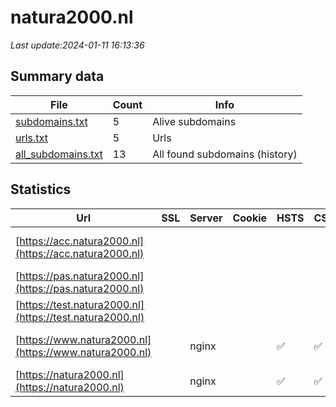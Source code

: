 # natura2000.nl
*Last update:2024-01-11 16:13:36*
## Summary data
| File       | Count | Info |
|------------|-------|------|
|[subdomains.txt](/data/natura2000/subdomains.txt)|5|Alive subdomains|
|[urls.txt](/data/natura2000/urls.txt)|5|Urls|
|[all_subdomains.txt](/data/natura2000/all_subdomains.txt)|13|All found subdomains (history)|
## Statistics
| Url | SSL | Server | Cookie | HSTS | CSP | XFO | XXP | RP | Tech |
|------------|-------|------|------|------|------|------|------|------|------|
|[https://acc.natura2000.nl](https://acc.natura2000.nl)| | | | | | | |:white_check_mark: |Basic HSTS Nginx|
|[https://pas.natura2000.nl](https://pas.natura2000.nl)| | | | | | | |:white_check_mark: |HSTS|
|[https://test.natura2000.nl](https://test.natura2000.nl)| | | | | | | |:white_check_mark: |Basic Nginx|
|[https://www.natura2000.nl](https://www.natura2000.nl)| |nginx| |:white_check_mark: |:white_check_mark: |:white_check_mark: |:white_check_mark: |Drupal:10 HSTS Nginx...|
|[https://natura2000.nl](https://natura2000.nl)| |nginx| |:white_check_mark: |:white_check_mark: |:white_check_mark: |:white_check_mark: |HSTS Nginx|